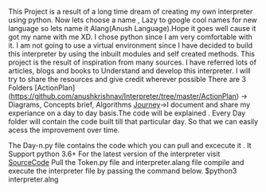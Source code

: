 This Project is a result of a long time dream of creating my own interpreter using python.
Now lets choose a name , Lazy to google cool names for new language so lets name it
Alang(Anush Language).Hope it goes well cause it got my name with me XD.
I chose python since I am very comfortable with it.
I am not going to use a virtual environment since I have decided to build this interpreter by using the inbuilt modules and self created methods.
This project is the result of inspiration from many sources.
I have referred lots of articles, blogs and books to Understand and develop this interpreter.
I will try to share the resources and give credit wherever possible
There are 3 Folders 
[ActionPlan] (https://github.com/anushkrishnav/Interpreter/tree/master/ActionPlan) -> Diagrams, Concepts brief, Algorithms
[Journey](https://github.com/anushkrishnav/Interpreter/tree/master/Journey)->I document and share my experiance on a day to day basis.The code will be explained . Every Day folder will contain the code built till that particular day. So that we can easily acess the improvement over time.

The Day-n.py file contains the code which you can pull and excecute it . It Support python 3.6+
For the latest version of the interpreter visit [SourceCode](https://github.com/anushkrishnav/Interpreter/tree/master/SourceCode)
Pull the Token.py file and interpreter.alang file
compile and execute the interpreter file by passing the  command below.
$python3 interpreter.alng 

